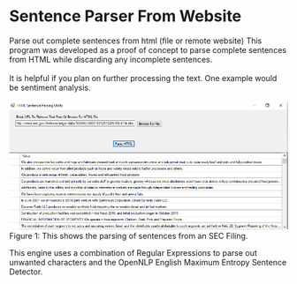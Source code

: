 # Sentence Parser From Website
Parse out complete sentences from html (file or remote website)
This program was developed as a proof of concept to parse complete sentences from HTML while discarding any incomplete sentences. <br/><br/>
It is helpful if you plan on further processing the text. One example would be sentiment analysis.<br/><br/>
![ScreenShot](https://github.com/csharpconsultant/SentenceParserFromWebSite/blob/Work/SentenceParser/HTMLSentenceParser.PNG?raw=true)  
Figure 1:  This shows the parsing of sentences from an SEC Filing.  
  
This engine uses a combination of Regular Expressions to parse out unwanted characters and the OpenNLP English Maximum Entropy Sentence Detector.  

